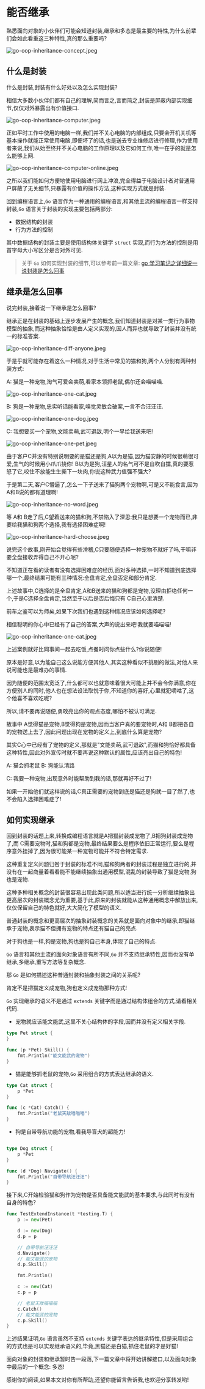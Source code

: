 # 能否继承

熟悉面向对象的小伙伴们可能会知道封装,继承和多态是最主要的特性,为什么前辈们会如此看重这三种特性,真的那么重要吗?

![go-oop-inheritance-concept.jpeg](../images/go-oop-inheritance-concept.jpeg)

## 什么是封装

什么是封装,封装有什么好处以及怎么实现封装?

相信大多数小伙伴们都有自己的理解,简而言之,言而简之,封装是屏蔽内部实现细节,仅仅对外暴露出有价值接口.

![go-oop-inheritance-computer.jpeg](../images/go-oop-inheritance-computer.jpeg)

正如平时工作中使用的电脑一样,我们并不关心电脑的内部组成,只要会开机关机等基本操作就能正常使用电脑,即便坏了的话,也是送去专业维修店进行修理,作为使用者来说,我们从始至终并不关心电脑的工作原理以及它如何工作,唯一在乎的就是怎么能够上网.

![go-oop-inheritance-computer-online.jpeg](../images/go-oop-inheritance-computer-online.jpeg)

之所以我们能如何方便地使用电脑进行网上冲浪,完全得益于电脑设计者对普通用户屏蔽了无关细节,只暴露有价值的操作方法,这种实现方式就是封装.

回到编程语言上,`Go` 语言作为一种通用的编程语言,和其他主流的编程语言一样支持封装,`Go` 语言关于封装的实现主要包括两部分:

- 数据结构的封装
- 行为方法的控制

其中数据结构的封装主要是使用结构体关键字 `struct` 实现,而行为方法的控制是用首字母大小写区分是否对外可见.

> 关于 `Go` 如何实现封装的细节,可以参考前一篇文章: [go 学习笔记之详细说一说封装是怎么回事](https://mp.weixin.qq.com/s/fXIKWsPqi6m2IEV--8lBsg)

## 继承是怎么回事

说完封装,接着说一下继承是怎么回事?

继承正是在封装的基础上逐步发展产生的概念,我们知道封装是对某一类行为事物模型的抽象,而这种抽象恰恰是由人定义实现的,因人而异也就导致了封装并没有统一的标准答案.

![go-oop-inheritance-diff-anyone.jpeg](../images/go-oop-inheritance-diff-anyone.jpeg)

于是乎就可能存在着这么一种情况,对于生活中常见的猫和狗,两个人分别有两种封装方式:

A: 猫是一种宠物,淘气可爱会卖萌,看家本领抓老鼠,偶尔还会喵喵喵.

![go-oop-inheritance-one-cat.jpeg](../images/go-oop-inheritance-one-cat.jpeg)

B: 狗是一种宠物,忠实听话能看家,嗅觉灵敏会破案,一言不合汪汪汪.

![go-oop-inheritance-one-dog.jpeg](../images/go-oop-inheritance-one-dog.jpeg)

C: 我想要买一个宠物,文能卖萌,武可退敌,明个一早给我送来吧!

![go-oop-inheritance-one-pet.jpeg](../images/go-oop-inheritance-one-pet.jpeg)

由于客户C并没有特别说明要的是猫还是狗,A以为是猫,因为猫安静的时候很萌很可爱,生气的时候用小爪爪挠你!
B以为是狗,汪星人的名气可不是自吹自擂,真的要惹怒了它,咬住不放能生生撕下一块肉,你说这种武力值强不强大?

于是第二天,客户C懵逼了,怎么一下子送来了猫狗两个宠物啊,可是又不能食言,因为A和B说的都有道理啊!

![go-oop-inheritance-no-word.jpeg](../images/go-oop-inheritance-no-word.jpeg)

等 A和 B走了后,C望着送来的猫和狗,不禁陷入了深思:我只是想要一个宠物而已,非要给我猫和狗两个选择,我有选择困难症啊!

![go-oop-inheritance-hard-choose.jpeg](../images/go-oop-inheritance-hard-choose.jpeg)

说完这个故事,刚开始会觉得有些滑稽,C只要随便选择一种宠物不就好了吗,干嘛非要全盘接收弄得自己不开心呢?

不知道正在看的读者有没有选择困难症的经历,面对多种选择,一时不知道到底选择哪一个,最终结果可能有三种情况:全盘肯定,全盘否定和部分肯定.

上述故事中,C选择的是全盘肯定,A和B送来的猫和狗都是宠物,没理由拒绝任何一个,于是C选择全盘肯定,当然至于以后是否后悔只有 C自己心里清楚.

前车之鉴可以为师矣,如果下次我们也遇到这种情况应该如何选择呢?

相信聪明的你心中已经有了自己的答案,大声的说出来吧!我就要喵喵喵!

![go-oop-inheritance-one-cat.jpeg](../images/go-oop-inheritance-one-cat.jpeg)

上述案例就好比同事间一起去吃饭,点餐时问你点些什么?你说随便!

原本是好意,以为能自己这么说能方便其他人,其实这种看似不挑剔的做法,对他人来说可能也是最难办的事情.

因为随便的范围太宽泛了,什么都可以也就意味着很大可能上并不会令你满意,你在方便别人的同时,他人也在想法设法取悦于你,不知道你的喜好,心里就犯嘀咕了,这个他喜不喜欢吃呢?

所以,请不要再说随便,勇敢亮出你的观点态度,哪怕不被认可满足.

故事中 A觉得猫是宠物,B觉得狗是宠物,因而当客户真的要宠物时,A和 B都把各自的宠物送上去了,因此问题出现在宠物的定义上,到底什么算是宠物?

其实C心中已经有了宠物的定义,那就是"文能卖萌,武可退敌",而猫和狗恰好都具备这种特性,因此对外宣传时就不要再说这种默认的属性,应该亮出自己的特色!

A: 猫会抓老鼠
B: 狗能认清路

C: 我要一种宠物,出现意外时能帮助到我的话,那就再好不过了!

如果一开始他们就这样说的话,C真正需要的宠物到底是猫还是狗就一目了然了,也不会陷入选择困难症了!

## 如何实现继承

回到封装的话题上来,转换成编程语言就是A把猫封装成宠物了,B把狗封装成宠物了,而 C需要宠物时,猫和狗都是宠物,最终结果要么是程序依旧正常运行,要么是程序意外挂掉了,因为很可能某一种宠物可能并不符合特定需求.

这种重复定义问题归咎于封装的标准不同,猫和狗两者的封装过程是独立进行的,并没有在一起商量着看看能不能继续抽象出通用模型,混乱的封装导致了猫是宠物,狗也是宠物.

这种多种相关概念的封装很容易出现此类问题,所以适当进行统一分析继续抽象出更高层次的封装概念尤为重要,基于此,原来的封装就能从这种通用概念中解放出来,仅仅保留自己的特色就好,大大简化了模型的语义.

普通封装的概念和更高层次的抽象封装概念的关系就是面向对象中的继承,即猫继承于宠物,表示猫不但拥有宠物的特点还有猫自己的亮点.

对于狗也是一样,狗是宠物,狗也是狗自己本身,体现了自己的特点.

`Go` 语言和其他主流的面向对象语言有所不同,`Go` 并不支持继承特性,因而也没有单继承,多继承,重写方法等复杂概念.

那 `Go` 是如何描述这种普通封装和抽象封装之间的关系呢?

肯定不是把猫定义成宠物,狗也定义成宠物那种方式!

`Go` 实现继承的语义不是通过 `extends` 关键字而是通过结构体组合的方式,请看相关代码.

-   宠物就应该能文能武,这里不关心结构体的字段,因而并没有定义相关字段.

```go
type Pet struct {
}

func (p *Pet) Skill() {
    fmt.Println("能文能武的宠物")
}
```

-   猫是能够抓老鼠的宠物,`Go` 采用组合的方式表达继承的语义.

```go
type Cat struct {
    p *Pet
}

func (c *Cat) Catch() {
    fmt.Println("老鼠天敌喵喵喵")
}
```

-   狗是自带导航功能的宠物,看我导盲犬的超能力!

```go

type Dog struct {
    p *Pet
}

func (d *Dog) Navigate() {
    fmt.Println("自带导航汪汪汪")
}
```

接下来,C开始检验猫和狗作为宠物是否具备能文能武的基本要求,与此同时有没有自身的特色?

```go
func TestExtendInstance(t *testing.T) {
    p := new(Pet)

    d := new(Dog)
    d.p = p

    // 自带导航汪汪汪
    d.Navigate()
    // 能文能武的宠物
    d.p.Skill()

    fmt.Println()

    c := new(Cat)
    c.p = p

    // 老鼠天敌喵喵喵
    c.Catch()
    // 能文能武的宠物
    c.p.Skill()
}
```

上述结果证明,`Go` 语言虽然不支持 `extends` 关键字表达的继承特性,但是采用组合的方式也是可以实现继承语义的,毕竟,黑猫还是白猫,抓住老鼠的才是好猫!

面向对象的封装和继承暂时告一段落,下一篇文章中将开始讲解接口,以及面向对象中最后的一个概念: 多态!

感谢你的阅读,如果本文对你有所帮助,还望你能留言告诉我,也欢迎分享转发哟!
